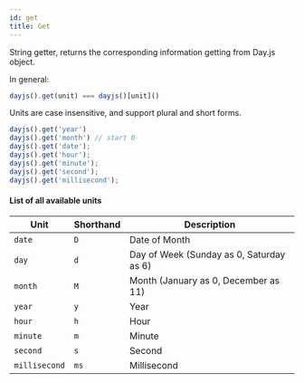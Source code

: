 ```yaml
---
id: get
title: Get
---
```

String getter, returns the corresponding information getting from Day.js object. 

In general:
```js
dayjs().get(unit) === dayjs()[unit]()
```

Units are case insensitive, and support plural and short forms.

```js
dayjs().get('year')
dayjs().get('month') // start 0
dayjs().get('date');
dayjs().get('hour');
dayjs().get('minute');
dayjs().get('second');
dayjs().get('millisecond');
```

#### List of all available units

| Unit          | Shorthand | Description                              |
| ------------- | --------- | ---------------------------------------- |
| `date`        | `D`       | Date of Month                            |
| `day`         | `d`       | Day of Week (Sunday as 0, Saturday as 6) |
| `month`       | `M`       | Month (January as 0, December as 11)     |
| `year`        | `y`       | Year                                     |
| `hour`        | `h`       | Hour                                     |
| `minute`      | `m`       | Minute                                   |
| `second`      | `s`       | Second                                   |
| `millisecond` | `ms`      | Millisecond                              |
